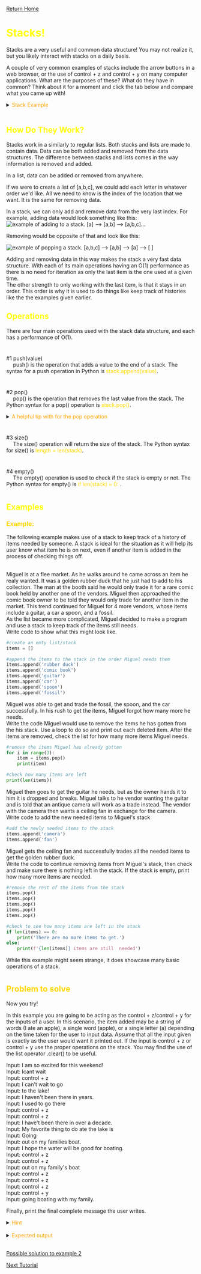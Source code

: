 [Return Home](0-welcome.md)

# <span style="color:yellow">Stacks!</span>

Stacks are a very useful and common data structure! You may not realize it, but you likely interact with stacks on a daily basis.

A couple of very common examples of stacks include the arrow buttons in a web browser, or the use of control + z and control + y on many computer applications. What are the purposes of these? What do they have in common?
Think about it for a moment and click the tab below and compare what you came up with!

<details>
  <summary><span style="color:orange">Stack Example</span></summary>
  Both the control + z/control + y and the arrow buttons help navigate you to a previous spot, whether that be a web location or an action taken. 
  
  This ability to go back is a key strength of stacks.
</details>
<br/>

## <span style="color:yellow">How Do They Work?</span>

Stacks work in a similarly to regular lists. Both stacks and lists are made to contain data. Data can be both added and removed from the data structures.
The difference between stacks and lists comes in the way information is removed and added.

In a list, data can be added or removed from anywhere.

If we were to create a list of [a,b,c], we could add each letter in whatever order we'd like. All we need to know is the index of the location that we want. It is the same for removing data.

In a stack, we can only add and remove data from the very last index. For example, adding data would look something like this: <br/>
![example of adding to a stack.  [a]  --> [a,b]  --> [a,b,c]...](images/stack_ex.jpg)

Removing would be opposite of that and look like this:

![example of popping a stack.   [a,b,c] --> [a,b] --> [a] --> [ ]](images/stack_pop_ex.jpg)

Adding and removing data in this way makes the stack a very fast data structure. With each of its main operations having an O(1) performance as there is no need for iteration as only the last item is the one used at a given time. </br>
The other strength to only working with the last item, is that it stays in an order. This order is why it is used to do things like keep track of histories like the the examples given earlier.

## <span style="color:yellow">Operations</span>

There are four main operations used with the stack data structure, and each has a performance of O(1).

#

#1 push(value) </br>
&emsp; push() is the operation that adds a value to the end of a stack. The syntax for a push operation in Python is <span style="color:gold">stack.append(value)</span>.

#

#2 pop() </br>
&emsp; pop() is the operation that removes the last value from the stack. The Python syntax for a pop() operation is <span style="color:gold">stack.pop()</span>.

<details>
  <summary><span style="color:orange">A helpful tip with for the pop operation</span></summary>
 Use the syntax <span style="color:gold">var = stack.pop()</span> to save the last value to a variable while deleting it from the stack at the same time.
</details>

#

#3 size() </br>
&emsp; The size() operation will return the size of the stack. The Python syntax for size() is <span style="color:gold">length = len(stack)</span>.

#

#4 empty() </br>
&emsp; The empty() operation is used to check if the stack is empty or not. The Python syntax for empty() is <span style="color:gold">if len(stack) = 0: </span>.

#

## <span style="color:yellow">Examples</span>

### <span style="color:gold">Example: </span> </br>

The following example makes use of a stack to keep track of a history of items needed by someone. A stack is ideal for the situation as it will help its user know what item he is on next, even if another item is added in the process of checking things off.

</br>
Miguel is at a flee market. As he walks around he came across an item he realy wanted. It was a golden rubber duck that he just had to add to his collection. The man at the booth said he would only trade it for a rare comic book held by another one of the vendors. Miguel then approached the comic book owner to be told they would only trade for another item in the market. This trend continued for Miguel for 4 more vendors, whose items include a guitar, a car a spoon, and a fossil. </br>
As the list became more complicated, Miguel decided to make a program and use a stack to keep track of the items still needs. </br>
Write code to show what this might look like.

```python
#create an emty list/stack
items = []

#append the items to the stack in the order Miguel needs them
items.append('rubber duck')
items.append('comic book')
items.append('guitar')
items.append('car')
items.append('spoon')
items.append('fossil')
```

Miguel was able to get and trade the fossil, the spoon, and the car successfully. In his rush to get the items, Miguel forgot how many more he needs. </br>
Write the code Miguel would use to remove the items he has gotten from the his stack. Use a loop to do so and print out each deleted item. After the items are removed, check the list for how many more items Miguel needs.

```python
#remove the items Miguel has already gotten
for i in range(3):
    item = items.pop()
    print(item)

#check how many items are left
print(len(items))
```

Miguel then goes to get the guitar he needs, but as the owner hands it to him it is dropped and breaks. Miguel talks to he vendor wanting the guitar and is told that an antique camera will work as a trade instead. The vendor with the camera then wants a ceiling fan in exchange for the camera. </br>
Write code to add the new needed items to Miguel's stack

```python
#add the newly needed items to the stack
items.append('camera')
items.append('fan')
```

Miguel gets the ceiling fan and successfully trades all the needed items to get the golden rubber duck. </br>
Write the code to continue removing items from Miguel's stack, then check and make sure there is nothing left in the stack. If the stack is empty, print how many more items are needed.

```python
#remove the rest of the items from the stack
items.pop()
items.pop()
items.pop()
items.pop()
items.pop()

#check to see how many items are left in the stack
if len(items) == 0:
    print('There are no more items to get.')
else:
    print(f'{len(items)} items are still  needed')
```

While this example might seem strange, it does showcase many basic operations of a stack.

#

## <span style="color:gold">Problem to solve</span>

Now you try!

In this example you are going to be acting as the control + z/control + y for the inputs of a user. In this scenario, the item added may be a string of words (I ate an apple), a single word (apple), or a single letter (a) depending on the time taken for the user to input data. Assume that all the input given is exactly as the user would want it printed out. If the input is control + z or control + y use the proper operations on the stack. You may find the use of the list operator .clear() to be useful.

Input: I am so excited for this weekend! </br>
Input: Icant wait </br>
Input: control + z </br>
Input: I can't wait to go </br>
Input: to the lake! </br>
Input: I haven't been there in years.</br>
Input: I used to go there </br>
Input: control + z</br>
Input: control + z</br>
Input: I have't been there in over a decade.</br>
Input: My favorite thing to do ate the lake is </br>
Input: Going</br>
Input: out on my families boat. </br>
Input: I hope the water will be good for boating. </br>
Input: control + z </br>
Input: control + z</br>
Input: out on my family's boat </br>
Input: control + z</br>
Input: control + z</br>
Input: control + z</br>
Input: control + y</br>
Input: going boating with my family. </br>

Finally, print the final complete message the user writes.

<details>
  <summary><span style="color:orange">Hint</span></summary>
 Find a way to keep track of the popped value. Also think about how control + z and control + y relate.  
</details>
<br/>

<details>
  <summary><span style="color:orange">Expected output</span></summary>
 ['I am so excited for this weekend!', "I can't wait to go", 'to the lake!', "I haven't been there in over a decade.", 'My favorite thing to do at the lake is ', 'going boating with my family.']

Note that either an error or nothing will occur if control + y were to be input again.

</details>
<br/>

[Possible solution to example 2](code_examples/stack_problem_to_solve.py)

[Next Tutorial](2-sets.md)
